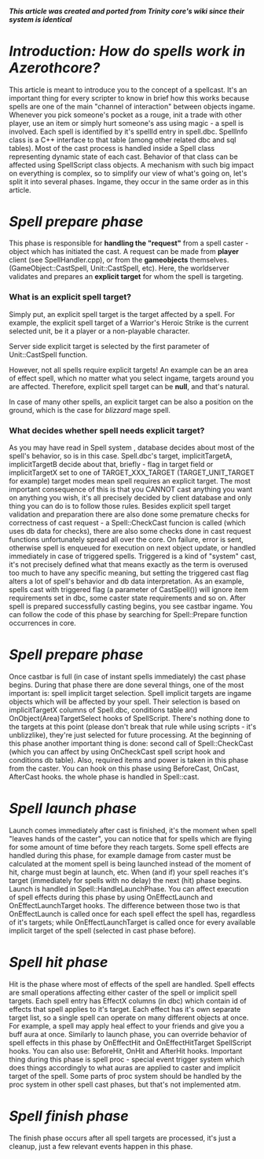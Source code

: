 ##### This article was created and ported from Trinity core's wiki since their system is identical
# *Introduction: How do spells work in Azerothcore?*
This article is meant to introduce you to the concept of a spellcast. It's an important thing for every scripter to know in brief how this works because spells are one of the main  "channel of interaction" between objects ingame. Whenever you pick someone's pocket as a rouge, init a trade with other player, use an item or simply hurt someone's ass using magic - a spell is involved. Each spell is identified by it's spellId entry in spell.dbc. SpellInfo class is a C++ interface to that table (among other related dbc and sql tables). Most of the cast process is handled inside a Spell class representing dynamic state of each cast. Behavior of that class can be affected using SpellScript class objects. A mechanism with such big impact on everything is complex, so to simplify our view of what's going on, let's split it into several phases. Ingame, they occur in the same order as in this article.

# *Spell prepare phase*
This phase is responsible for **handling the "request"** from a spell caster - object which has initiated the cast. A request can be made from **player** client (see SpellHandler.cpp), or from the **gameobjects** themselves. (GameObject::CastSpell, Unit::CastSpell, etc). Here, the worldserver validates and prepares an **explicit target** for whom the spell is targeting. 

### **What is an explicit spell target?** 
Simply put, an explicit spell target is the target affected by a spell. For example, the explicit spell target of a Warrior's Heroic Strike is the current selected unit, be it a player or a non-playable character. 

Server side explicit target is selected by the first parameter of Unit::CastSpell function. 

However, not all spells require explicit targets! An example can be an area of effect spell, which no matter what you select ingame, targets around you are affected. Therefore, explicit spell target can be **null**, and that's natural. 

In case of many other spells, an explicit target can be also a position on the ground, which is the case for *blizzard* mage spell. 

### **What decides whether spell needs explicit target?**
As you may have read in Spell system , database decides about most of the spell's behavior, so is in this case. Spell.dbc's target, implicitTargetA, implicitTargetB decide about that, briefly - flag in target field or implicitTargetX set to one of TARGET_XXX_TARGET (TARGET_UNIT_TARGET for example) target modes mean spell requires an explicit target. The most important consequence of this is that you CANNOT cast anything you want on anything you wish, it's all precisely decided by client database and only thing you can do is to follow those rules. Besides explicit spell target validation and preparation there are also done some premature checks for correctness of cast request - a Spell::CheckCast funcion is called (which uses db data for checks), there are also some checks done in cast request functions unfortunately spread all over the core. On failure, error is sent, otherwise spell is enqueued for execution on next object update, or handled immediately in case of triggered spells. Triggered is a kind of "system" cast, it's not precisely defined what that means exactly as the term is overused too much to have any specific meaning, but setting the triggered cast flag alters a lot of spell's behavior and db data interpretation. As an example, spells cast with triggered flag (a parameter of CastSpell()) will ignore item requirements set in dbc,  some caster state requirements and so on. After spell is prepared successfully casting begins, you see castbar ingame. You can follow the code of this phase by searching for Spell::Prepare function occurrences in core.

# *Spell prepare phase*
Once castbar is full (in case of instant spells immediately) the cast phase begins. During that phase there are done several things, one of the most important is: spell implicit target selection. Spell implicit targets are ingame objects which will be affected by your spell. Their selection is based on implicitTargetX columns of Spell.dbc, conditions table and OnObject(Area)TargetSelect hooks of SpellScript. There's nothing done to the targets at this point (please don't break that rule while using scripts - it's unblizzlike), they're just selected for future processing. At the beginning of this phase another important thing is done: second call of Spell::CheckCast (which you can affect by using OnCheckCast spell script hook and conditions db table). Also, required items and power is taken in this phase from the caster. You can hook on this phase using BeforeCast, OnCast, AfterCast hooks. the whole phase is handled in Spell::cast.

# *Spell launch phase*
Launch comes immediately after cast is finished, it's the moment when spell "leaves hands of the caster", you can notice that for spells which are flying for some amount of time before they reach targets. Some spell effects are handled during this phase, for example damage from caster must be calculated at the moment spell is being launched instead of the moment of hit, charge must begin at launch, etc. When (and if) your spell reaches it's target (immediately for spells with no delay) the next (hit) phase begins. Launch is handled in Spell::HandleLaunchPhase. You can affect execution of spell effects during this phase by using OnEffectLaunch and OnEffectLaunchTarget hooks. The difference between those two is that OnEffectLaunch is called once for each spell effect the spell has, regardless of it's targets; while OnEffectLaunchTarget is called once for every available implicit target of the spell (selected in cast phase before). 

# *Spell hit phase*
Hit is the phase where most of effects of the spell are handled. Spell effects are small operations affecting either caster of the spell or implicit spell targets. Each spell entry has EffectX columns (in dbc) which contain id of effects that spell applies to it's target. Each effect has it's own separate target list, so a single spell can operate on many different objects at once. For example, a spell may apply heal effect to your friends and give you a buff aura at once. Similarly to launch phase, you can override behavior of spell effects in this phase by OnEffectHit and OnEffectHitTarget SpellScript hooks. You can also use: BeforeHit, OnHit and AfterHit hooks. Important thing during this phase is spell proc - special event trigger system which does things accordingly to what auras are applied to caster and implicit target of the spell. Some parts of proc system should be handled by the proc system in other spell cast phases, but that's not implemented atm.

# *Spell finish phase*
The finish phase occurs after all spell targets are processed, it's just a cleanup, just a few relevant events happen in this phase.
